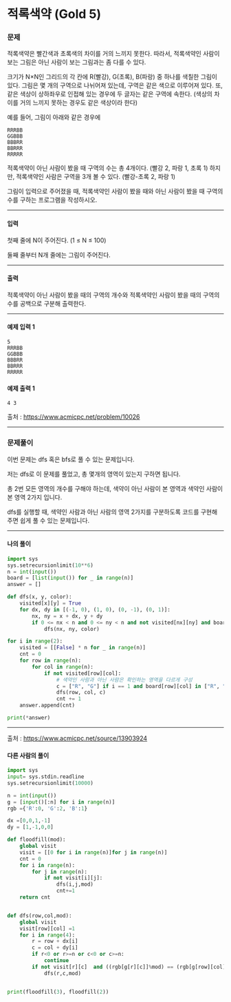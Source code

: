# 적록색약 (Gold 5)

### 문제

적록색약은 빨간색과 초록색의 차이를 거의 느끼지 못한다. 따라서, 적록색약인 사람이 보는 그림은 아닌 사람이 보는 그림과는 좀 다를 수 있다.   

크기가 N×N인 그리드의 각 칸에 R(빨강), G(초록), B(파랑) 중 하나를 색칠한 그림이 있다. 그림은 몇 개의 구역으로 나뉘어져 있는데, 구역은 같은 색으로 이루어져 있다. 또, 같은 색상이 상하좌우로 인접해 있는 경우에 두 글자는 같은 구역에 속한다. (색상의 차이를 거의 느끼지 못하는 경우도 같은 색상이라 한다)   

예를 들어, 그림이 아래와 같은 경우에   

~~~
RRRBB
GGBBB
BBBRR
BBRRR
RRRRR
~~~

적록색약이 아닌 사람이 봤을 때 구역의 수는 총 4개이다. (빨강 2, 파랑 1, 초록 1) 하지만, 적록색약인 사람은 구역을 3개 볼 수 있다. (빨강-초록 2, 파랑 1)   

그림이 입력으로 주어졌을 때, 적록색약인 사람이 봤을 때와 아닌 사람이 봤을 때 구역의 수를 구하는 프로그램을 작성하시오.   

---

#### 입력

첫째 줄에 N이 주어진다. (1 ≤ N ≤ 100)   

둘째 줄부터 N개 줄에는 그림이 주어진다.   

---

#### 출력

적록색약이 아닌 사람이 봤을 때의 구역의 개수와 적록색약인 사람이 봤을 때의 구역의 수를 공백으로 구분해 출력한다.   

---

#### 예제 입력 1
~~~
5
RRRBB
GGBBB
BBBRR
BBRRR
RRRRR
~~~

#### 예제 출력 1
~~~
4 3
~~~

출처 : https://www.acmicpc.net/problem/10026

---

### 문제풀이

이번 문제는 dfs 혹은 bfs로 풀 수 있는 문제입니다.   

저는 dfs로 이 문제를 풀었고, 총 몇개의 영역이 있는지 구하면 됩니다.   

총 2번 모든 영역의 개수를 구해야 하는데, 색약이 아닌 사람이 본 영역과 색약인 사람이 본 영역 2가지 입니다.   

dfs를 실행할 때, 색약인 사람과 아닌 사람의 영역 2가지를 구분하도록 코드를 구현해 주면 쉽게 풀 수 있는 문제입니다.   

---

#### 나의 풀이

~~~python
import sys
sys.setrecursionlimit(10**6)
n = int(input())
board = [list(input()) for _ in range(n)]
answer = []

def dfs(x, y, color):
    visited[x][y] = True
    for dx, dy in [(-1, 0), (1, 0), (0, -1), (0, 1)]:
        nx, ny = x + dx, y + dy
        if 0 <= nx < n and 0 <= ny < n and not visited[nx][ny] and board[nx][ny] in color:
            dfs(nx, ny, color)

for i in range(2):
    visited = [[False] * n for _ in range(n)]
    cnt = 0
    for row in range(n):
        for col in range(n):
            if not visited[row][col]:
                # 색약인 사람과 아닌 사람은 확인하는 영역을 다르게 구성
                c = ["R", "G"] if i == 1 and board[row][col] in ["R", "G"] else board[row][col]
                dfs(row, col, c)
                cnt += 1
    answer.append(cnt)

print(*answer)
~~~

---

출처 : https://www.acmicpc.net/source/13903924

#### 다른 사람의 풀이

~~~python
import sys
input= sys.stdin.readline
sys.setrecursionlimit(10000)

n = int(input())
g = [input()[:n] for i in range(n)]
rgb ={'R':0, 'G':2, 'B':1}

dx =[0,0,1,-1]
dy = [1,-1,0,0]

def floodfill(mod):
    global visit
    visit = [[0 for i in range(n)]for j in range(n)]
    cnt = 0
    for i in range(n):
        for j in range(n):
            if not visit[i][j]:
                dfs(i,j,mod)
                cnt+=1
    return cnt


def dfs(row,col,mod):
    global visit
    visit[row][col] =1
    for i in range(4):
        r = row + dx[i]
        c = col + dy[i]
        if r<0 or r>=n or c<0 or c>=n:
            continue
        if not visit[r][c]  and ((rgb[g[r][c]]%mod) == (rgb[g[row][col]]%mod)):
            dfs(r,c,mod)


print(floodfill(3), floodfill(2))
~~~
